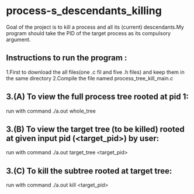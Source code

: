 # process-s_descendants_killing
Goal of the project is to kill a process and all its (current) descendants.My program should take the PID of the target process as its compulsory argument.
## Instructions to run the program :
   1.First to download the all files(one .c fil and five .h files) and keep them in the same directory
   2.Compile the file named process_tree_kill_main.c
## 3.(A) To view the full process tree rooted at pid 1:
  run with command ./a.out   whole_tree
## 3.(B) To view the target tree (to be killed) rooted at given input pid (<target_pid>) by user:
  run with command ./a.out   target_tree   <target_pid>
## 3.(C) To kill the subtree rooted at target tree:
  run with command ./a.out   kill   <target_pid>
